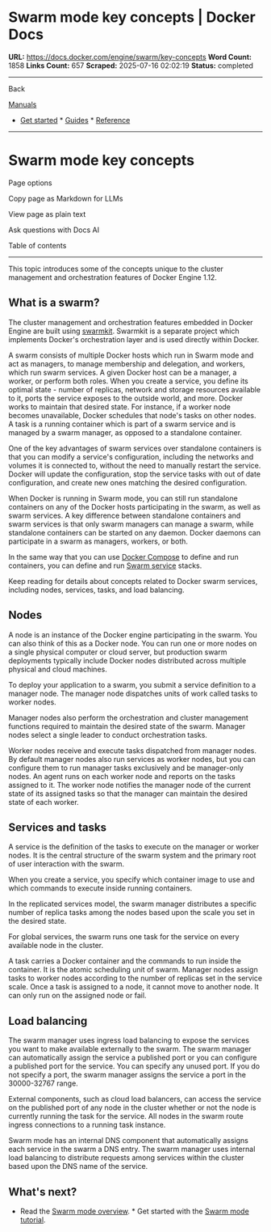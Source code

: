 # Swarm mode key concepts | Docker Docs

**URL:** https://docs.docker.com/engine/swarm/key-concepts
**Word Count:** 1858
**Links Count:** 657
**Scraped:** 2025-07-16 02:02:19
**Status:** completed

---

Back

[Manuals](https://docs.docker.com/manuals/)

  * [Get started](https://docs.docker.com/get-started/)   * [Guides](https://docs.docker.com/guides/)   * [Reference](https://docs.docker.com/reference/)

* * *

# Swarm mode key concepts

Page options

Copy page as Markdown for LLMs

View page as plain text

Ask questions with Docs AI

Table of contents

* * *

This topic introduces some of the concepts unique to the cluster management and orchestration features of Docker Engine 1.12.

## What is a swarm?

The cluster management and orchestration features embedded in Docker Engine are built using [swarmkit](https://github.com/docker/swarmkit/). Swarmkit is a separate project which implements Docker's orchestration layer and is used directly within Docker.

A swarm consists of multiple Docker hosts which run in Swarm mode and act as managers, to manage membership and delegation, and workers, which run swarm services. A given Docker host can be a manager, a worker, or perform both roles. When you create a service, you define its optimal state - number of replicas, network and storage resources available to it, ports the service exposes to the outside world, and more. Docker works to maintain that desired state. For instance, if a worker node becomes unavailable, Docker schedules that node's tasks on other nodes. A task is a running container which is part of a swarm service and is managed by a swarm manager, as opposed to a standalone container.

One of the key advantages of swarm services over standalone containers is that you can modify a service's configuration, including the networks and volumes it is connected to, without the need to manually restart the service. Docker will update the configuration, stop the service tasks with out of date configuration, and create new ones matching the desired configuration.

When Docker is running in Swarm mode, you can still run standalone containers on any of the Docker hosts participating in the swarm, as well as swarm services. A key difference between standalone containers and swarm services is that only swarm managers can manage a swarm, while standalone containers can be started on any daemon. Docker daemons can participate in a swarm as managers, workers, or both.

In the same way that you can use [Docker Compose](https://docs.docker.com/compose/) to define and run containers, you can define and run [Swarm service](https://docs.docker.com/engine/swarm/services/) stacks.

Keep reading for details about concepts related to Docker swarm services, including nodes, services, tasks, and load balancing.

## Nodes

A node is an instance of the Docker engine participating in the swarm. You can also think of this as a Docker node. You can run one or more nodes on a single physical computer or cloud server, but production swarm deployments typically include Docker nodes distributed across multiple physical and cloud machines.

To deploy your application to a swarm, you submit a service definition to a manager node. The manager node dispatches units of work called tasks to worker nodes.

Manager nodes also perform the orchestration and cluster management functions required to maintain the desired state of the swarm. Manager nodes select a single leader to conduct orchestration tasks.

Worker nodes receive and execute tasks dispatched from manager nodes. By default manager nodes also run services as worker nodes, but you can configure them to run manager tasks exclusively and be manager-only nodes. An agent runs on each worker node and reports on the tasks assigned to it. The worker node notifies the manager node of the current state of its assigned tasks so that the manager can maintain the desired state of each worker.

## Services and tasks

A service is the definition of the tasks to execute on the manager or worker nodes. It is the central structure of the swarm system and the primary root of user interaction with the swarm.

When you create a service, you specify which container image to use and which commands to execute inside running containers.

In the replicated services model, the swarm manager distributes a specific number of replica tasks among the nodes based upon the scale you set in the desired state.

For global services, the swarm runs one task for the service on every available node in the cluster.

A task carries a Docker container and the commands to run inside the container. It is the atomic scheduling unit of swarm. Manager nodes assign tasks to worker nodes according to the number of replicas set in the service scale. Once a task is assigned to a node, it cannot move to another node. It can only run on the assigned node or fail.

## Load balancing

The swarm manager uses ingress load balancing to expose the services you want to make available externally to the swarm. The swarm manager can automatically assign the service a published port or you can configure a published port for the service. You can specify any unused port. If you do not specify a port, the swarm manager assigns the service a port in the 30000-32767 range.

External components, such as cloud load balancers, can access the service on the published port of any node in the cluster whether or not the node is currently running the task for the service. All nodes in the swarm route ingress connections to a running task instance.

Swarm mode has an internal DNS component that automatically assigns each service in the swarm a DNS entry. The swarm manager uses internal load balancing to distribute requests among services within the cluster based upon the DNS name of the service.

## What's next?

  * Read the [Swarm mode overview](https://docs.docker.com/engine/swarm/).   * Get started with the [Swarm mode tutorial](https://docs.docker.com/engine/swarm/swarm-tutorial/).